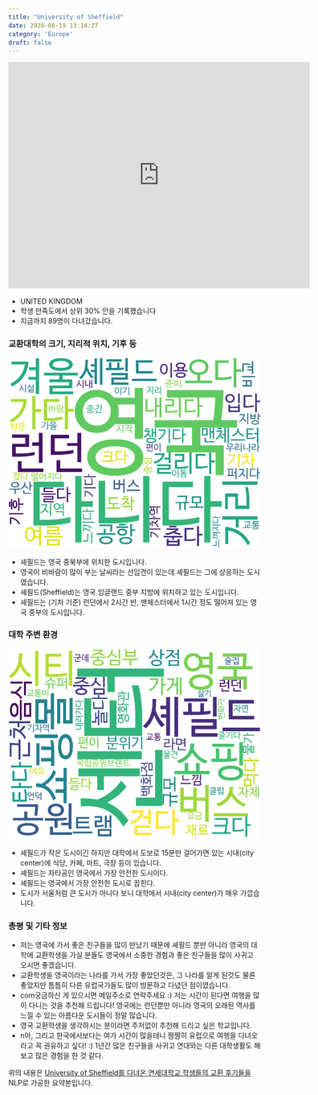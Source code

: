 ```yaml
---
title: "University of Sheffield"
date: 2020-08-19 13:14:27
category: 'Europe'
draft: false
---
```


<iframe
width="600"
height="450"
frameborder="0" style="border:0"
src="https://www.google.com/maps/embed/v1/place?key=AIzaSyC9e1AME-pVmWC4hBpFdu5S4dKzyepa3HQ&q=University+of+Sheffield&center=53.3809409,-1.4879469&zoom=14" allowfullscreen>
</iframe>

* UNITED KINGDOM
* 학생 만족도에서 상위 30% 안을 기록했습니다
* 지금까지 89명이 다녀갔습니다. 

### 교환대학의 크기, 지리적 위치, 기후 등

![gen_info-WordCloud](../univ_wordclouds_okt/gen_info/GB000017_gen_info_okt.png)

* 셰필드는 영국 중북부에 위치한 도시입니다.
* 영국이 비바람이 많이 부는 날씨라는 선입견이 있는데 셰필드는 그에 상응하는 도시였습니다.
* 셰필드(Sheffield)는 영국 잉글랜드 중부 지방에 위치하고 있는 도시입니다.
* 셰필드는 (기차 기준) 런던에서 2시간 반, 맨체스터에서 1시간 정도 떨어져 있는 영국 중부의 도시입니다.


### 대학 주변 환경

![env_info-WordCloud](../univ_wordclouds_okt/env_info/GB000017_env_info_okt.png)

* 셰필드가 작은 도시이긴 하지만 대학에서 도보로 15분만 걸어가면 있는 시내(city center)에 식당, 카페, 마트, 극장 등이 있습니다.
* 셰필드는 자타공인 영국에서 가장 안전한 도시이다.
* 셰필드는 영국에서 가장 안전한 도시로 꼽힌다.
* 도시가 서울처럼 큰 도시가 아니다 보니 대학에서 시내(city center)가 매우 가깝습니다.


### 총평 및 기타 정보 
* 저는 영국에 가서 좋은 친구들을 많이 만났기 때문에 셰필드 뿐만 아니라 영국의 대학에 교환학생을 가실 분들도 영국에서 소중한 경험과 좋은 친구들을 많이 사귀고 오시면 좋겠습니다.
* 교환학생을 영국이라는 나라를 가서 가장 좋았던것은, 그 나라를 알게 된것도 물론 좋았지만 틈틈히 다른 유럽국가들도 많이 방문하고 다녔던 점이였습니다.
* com궁금하신 게 있으시면 메일주소로 연락주세요 :) 저는 시간이 된다면 여행을 많이 다니는 것을 추천해 드립니다! 영국에는 런던뿐만 아니라 영국의 오래된 역사를 느낄 수 있는 아름다운 도시들이 정말 많습니다.
* 영국 교환학생을 생각하시는 분이라면 주저없이 추천해 드리고 싶은 학교입니다.
* n아, 그리고 한국에서보다는 여가 시간이 많을테니 짬짬히 유럽으로 여행을 다녀오라고 꼭 권유하고 싶다! :) 1년간 많은 친구들을 사귀고 연대와는 다른 대학생활도 해보고 많은 경험을 한 것 같다.


위의 내용은 [University of Sheffield를 다녀온 연세대학교 학생들의 교환 후기들을](http://oia.yonsei.ac.kr/partner/expReport.asp?ucode=GB000017&bgbn=A) NLP로 가공한 요약본입니다. 
